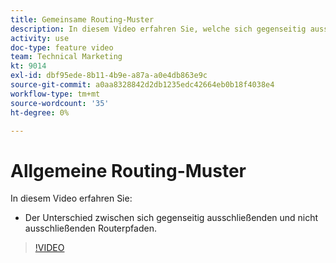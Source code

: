 ```yaml
---
title: Gemeinsame Routing-Muster
description: In diesem Video erfahren Sie, welche sich gegenseitig ausschließenden und nicht ausschließenden Router-Pfade in [!DNL Adobe Workfront Fusion].
activity: use
doc-type: feature video
team: Technical Marketing
kt: 9014
exl-id: dbf95ede-8b11-4b9e-a87a-a0e4db863e9c
source-git-commit: a0aa8328842d2db1235edc42664eb0b18f4038e4
workflow-type: tm+mt
source-wordcount: '35'
ht-degree: 0%

---
```


# Allgemeine Routing-Muster

In diesem Video erfahren Sie:

* Der Unterschied zwischen sich gegenseitig ausschließenden und nicht ausschließenden Routerpfaden.

>[!VIDEO](https://video.tv.adobe.com/v/335273/?quality=12)
